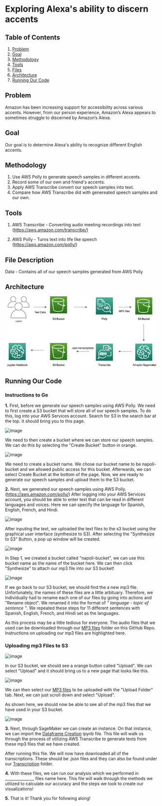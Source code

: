 # **Exploring Alexa's ability to discern accents**

## Table of Contents 
1. [Problem](#problem)
2. [Goal](#goal)
3. [Methodology](#method)
4. [Tools](#tools)
5. [Files](#desc)
6. [Architecture](#architect)
7. [Running Our Code](#help)

## Problem <a name="problem"/>
Amazon has been increasing support for accessibility across various accents. However, from our person experience, Amazon’s Alexa appears to sometimes struggle to discerned by Amazon’s Alexa.

## Goal <a name="goal"/>
Our goal is to determine Alexa's ability to recognize different English accents.

## Methodology <a name="method"/>
1. Use AWS Polly to generate speech samples in different accents. 
2. Record some of our own and friend's accents. 
3. Apply AWS Transcribe convert our speech samples into text.
4. Compare how AWS Transcribe did with genereated speech samples and our own. 

## Tools <a name="tools"/>
1. AWS Transcribe - Converting audio meeting recordings into text (https://aws.amazon.com/transcribe/)

2. AWS Polly - Turns text into life like speech (https://aws.amazon.com/polly/)

## File Description <a name="desc"/>
Data - Contains all of our speech samples generated from AWS Polly 

## Architecture <a name="architect"/>
![ArchitectureDiagram](https://github.com/jongmp/Napoli-Polly/blob/main/Diagram.png)


## Running Our Code <a name="help"/>

### Instructions to Ge
**1.** First, before we generate our speech samples using AWS Polly. We need to first create a S3 bucket that will store all of our speech samples. To do this, log into your AWS Services account. Search for S3 in the search bar at the top. It should bring you to this page. 

![image](https://user-images.githubusercontent.com/48782795/115645085-bacedc80-a2ed-11eb-97d2-723b3a806ed3.png)

We need to then create a bucket where we can store our speech samples. We can do this by selecting the "Create Bucket" button in orange.

![image](https://user-images.githubusercontent.com/48782795/115645277-126d4800-a2ee-11eb-9ed8-71ade1e3f7f5.png)

We need to create a bucket name. We chose our bucket name to be napoli-bucket and we allowed public access for this bucket. Afterwards, we can select Create Bucket at the bottom of the page. Now, we are ready to generate our speech samples and upload them to the S3 bucket.

**2.** Next, we generated our speech samples using AWS Polly. (https://aws.amazon.com/polly/) After logging into your AWS Services account, you should be able to enter text that can be read in different languages and voices. Here we can specify the language for Spanish, English, French, and Hindi. 


![image](https://user-images.githubusercontent.com/48782795/115628044-fc4f8f80-a2cd-11eb-8243-41a59f7a1353.png)


After inputing the text, we uploaded the text files to the s3 bucket using the graphical user interface (synthesize to S3). After selecting the "Synthesize to S3" Button, a pop up window will be created. 


![image](https://user-images.githubusercontent.com/48782795/115646492-3af64180-a2f0-11eb-8494-459dcad101ad.png)


In Step 1, we created a bucket called "napoli-bucket", we can use this bucket name as the name of the bucket here. We can then click "Synthesize" to attach our mp3 file into our S3 bucket!  


![image](https://user-images.githubusercontent.com/48782795/115646766-c7086900-a2f0-11eb-9ac2-e35dc635a464.png)


If we go back to our S3 bucket, we should find the a new mp3 file. Unfortunately, the names of these files are a little arbituary. Therefore, we individually had to rename each one of our files by going into actions and "Rename object". We renamed it into the format of _" language - topic of sentence "_. We repeated these steps for 11 different sentences with Spanish, English, French, and Hindi set as the languages. 

As this process may be a little tedious for everyone. The audio files that we used can be downloaded through our [MP3 files](https://github.com/jongmp/Napoli-Polly/tree/main/MP3%20files) folder on this GitHub Repo. Instructions on uploading our mp3 files are highlighted here.

### Uploading mp3 Files to S3

![image](https://user-images.githubusercontent.com/48782795/115648299-32ebd100-a2f3-11eb-8e0e-176dd04a0343.png)

In our S3 bucket, we should see a orange button called "Upload". We can select "Upload" and it should bring us to a new page that looks like this. 

![image](https://user-images.githubusercontent.com/48782795/115648389-56af1700-a2f3-11eb-9d3b-07aea2205ae1.png)

We can then select our [MP3 files](https://github.com/jongmp/Napoli-Polly/tree/main/MP3%20files) to be uploaded with the "Upload Folder" tab. Next, we can just scroll down and select "Upload". 

As shown here, we should now be able to see all of the mp3 files that we have used in your S3 bucket. 

![image](https://user-images.githubusercontent.com/48782795/115648644-cde4ab00-a2f3-11eb-9d10-03a524586728.png)


**3.** Next, through SageMaker we can create an instance. On that instance, we can import the [Dataframe Creation](https://github.com/jongmp/Napoli-Polly/blob/main/Dataframe-Creation.ipynb) ipynb file. This file will walk us through the process of utilizing AWS Transcribe to generate texts from these mp3 files that we have created. 

After running this file. We will now have downloaded all of the transcriptions. These should be .json files and they can also be found under our [Transcription](https://github.com/jongmp/Napoli-Polly/tree/main/Transcriptions) folder. 

**4.** With these files, we can run our analysis which we performed in _______________ files name here. This file will walk through the methods we utilized to calculate our accuracy and the steps we took to create our visualizations!

**5.** That is it! Thank you for following along! 
